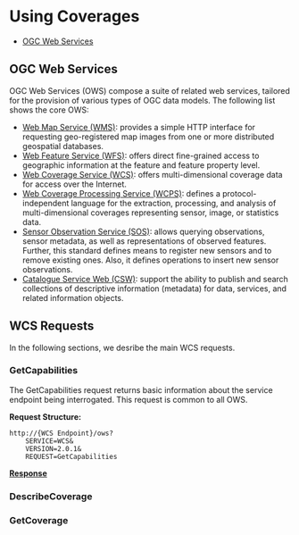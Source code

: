 # Using Coverages

- [OGC Web Services](./UsingCoverages.md#ogc-web-services)




## OGC Web Services
OGC Web Services (OWS) compose a suite of related web services, tailored for the provision of various types of OGC data models. The following list shows the core OWS:

- [Web Map Service (WMS)](https://www.ogc.org/standards/wms): provides a simple HTTP interface for requesting geo-registered map images from one or more distributed geospatial databases. 
- [Web Feature Service (WFS)](https://www.ogc.org/standards/wfs): offers direct fine-grained access to geographic information at the feature and feature property level.
- [Web Coverage Service (WCS)](https://www.ogc.org/standards/wcs): offers multi-dimensional coverage data for access over the Internet. 
- [Web Coverage Processing Service (WCPS)](https://www.ogc.org/standards/wcps): defines a protocol-independent language for the extraction, processing, and analysis of multi-dimensional coverages representing sensor, image, or statistics data.
- [Sensor Observation Service (SOS)](https://www.ogc.org/standards/sos):  allows querying observations, sensor metadata, as well as representations of observed features. Further, this standard defines means to register new sensors and to remove existing ones. Also, it defines operations to insert new sensor observations. 
- [Catalogue Service Web (CSW)](https://www.ogc.org/standards/cat): support the ability to publish and search collections of descriptive information (metadata) for data, services, and related information objects. 

## WCS Requests
In the following sections, we desribe the main WCS requests.

### GetCapabilities
The GetCapabilities request returns basic information about the service endpoint being interrogated. This request is common to all OWS.

**Request Structure:**

```
http://{WCS Endpoint}/ows?
    SERVICE=WCS& 
    VERSION=2.0.1&
    REQUEST=GetCapabilities
```

[**Response**](GetCapabilitiesResponse.xml)

### DescribeCoverage

### GetCoverage





